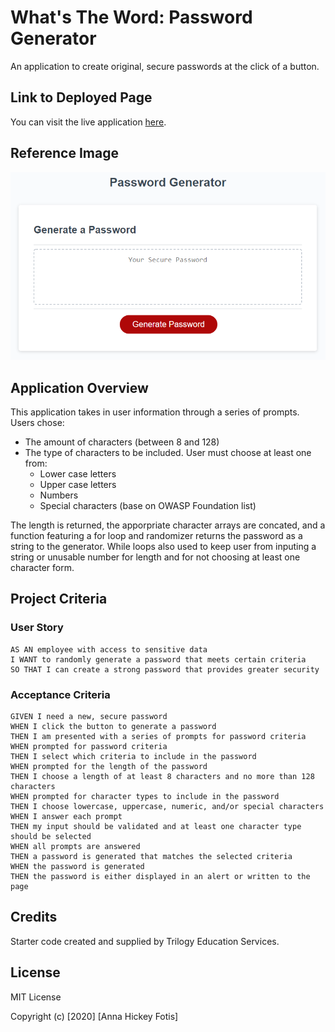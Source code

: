 # What's The Word: Password Generator
An application to create original, secure passwords at the click of a button.

## Link to Deployed Page
You can visit the live application [here](https://ahfotis.github.io/WhatsTheWord/).

## Reference Image
![Password Generator](Reference/app-ref-image.png)

## Application Overview
This application takes in user information through a series of prompts. Users chose:

* The amount of characters (between 8 and 128)
* The type of characters to be included. User must choose at least one from:
    * Lower case letters
    * Upper case letters
    * Numbers
    * Special characters (base on OWASP Foundation list)

The length is returned, the apporpriate character arrays are concated, and a function featuring a for loop and randomizer returns the password as a string to the generator. While loops also used to keep user from inputing a string or unusable number for length and for not choosing at least one character form.

## Project Criteria

### User Story
```
AS AN employee with access to sensitive data
I WANT to randomly generate a password that meets certain criteria
SO THAT I can create a strong password that provides greater security
```

### Acceptance Criteria
```
GIVEN I need a new, secure password
WHEN I click the button to generate a password
THEN I am presented with a series of prompts for password criteria
WHEN prompted for password criteria
THEN I select which criteria to include in the password
WHEN prompted for the length of the password
THEN I choose a length of at least 8 characters and no more than 128 characters
WHEN prompted for character types to include in the password
THEN I choose lowercase, uppercase, numeric, and/or special characters
WHEN I answer each prompt
THEN my input should be validated and at least one character type should be selected
WHEN all prompts are answered
THEN a password is generated that matches the selected criteria
WHEN the password is generated
THEN the password is either displayed in an alert or written to the page
```
## Credits
Starter code created and supplied by Trilogy Education Services.

## License
MIT License

Copyright (c) [2020] [Anna Hickey Fotis]
